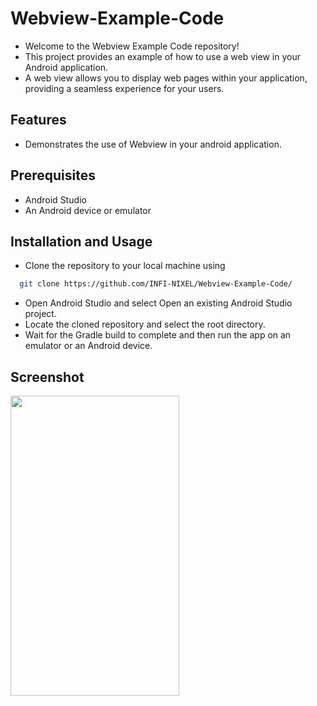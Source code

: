 # Webview-Example-Code
- Welcome to the Webview Example Code repository! 
- This project provides an example of how to use a web view in your Android application.
- A web view allows you to display web pages within your application, providing a seamless experience for your users.
## Features 
- Demonstrates the use of Webview in your android application.

## Prerequisites
- Android Studio
- An Android device or emulator

## Installation and Usage

- Clone the repository to your local machine using
```bash
  git clone https://github.com/INFI-NIXEL/Webview-Example-Code/
 ```
- Open Android Studio and select Open an existing Android Studio project.
- Locate the cloned repository and select the root directory.
- Wait for the Gradle build to complete and then run the app on an emulator or an Android device.

## Screenshot
<img src="https://user-images.githubusercontent.com/71398791/217852625-08f315ab-3f9f-402b-a719-a158200fe71c.jpg" height="480" width="270" />

